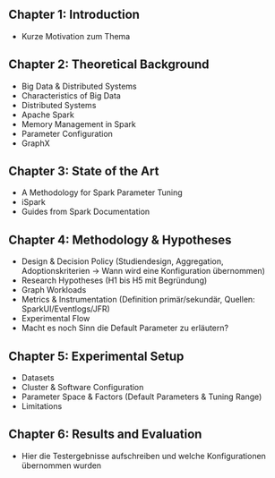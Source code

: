 ## Chapter 1: Introduction
- Kurze Motivation zum Thema

## Chapter 2: Theoretical Background
- Big Data \& Distributed Systems
- Characteristics of Big Data
- Distributed Systems
- Apache Spark
- Memory Management in Spark
- Parameter Configuration
- GraphX

## Chapter 3: State of the Art
- A Methodology for Spark Parameter Tuning
- iSpark
- Guides from Spark Documentation

## Chapter 4: Methodology & Hypotheses
- Design & Decision Policy (Studiendesign, Aggregation, Adoptionskriterien -> Wann wird eine Konfiguration übernommen)
- Research Hypotheses (H1 bis H5 mit Begründung)
- Graph Workloads
- Metrics & Instrumentation (Definition primär/sekundär, Quellen: SparkUI/Eventlogs/JFR)
- Experimental Flow
- Macht es noch Sinn die Default Parameter zu erläutern?

## Chapter 5: Experimental Setup
- Datasets
- Cluster & Software Configuration
- Parameter Space & Factors (Default Parameters & Tuning Range)
- Limitations

## Chapter 6: Results and Evaluation
- Hier die Testergebnisse aufschreiben und welche Konfigurationen übernommen wurden